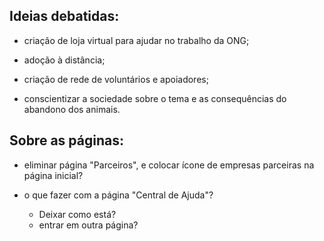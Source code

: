 ## Ideias debatidas:

- criação de loja virtual para ajudar no trabalho da ONG;

- adoção à distância;

- criação de rede de voluntários e apoiadores;

- conscientizar a sociedade sobre o tema e as consequências do abandono dos animais.


## Sobre as páginas:
- eliminar página "Parceiros", e colocar ícone de empresas parceiras na página inicial?

- o que fazer com a página "Central de Ajuda"? 
    - Deixar como está?
    - entrar em outra página?

